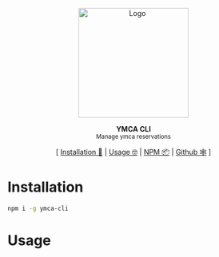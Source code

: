 <p align="center"><img height="220px" src="https://s3.amazonaws.com/ymca-ynet-prod/files/seo/ymca-logo-orange.png" alt="Logo" /><p>

<p align="center">
  <strong>YMCA CLI</strong><br />
  <sub>Manage ymca reservations</sub>
</p>

<p align="center">
  [ <a href="#installation">Installation 💾</a> | <a href="#usage">Usage 🤓</a> | <a href="https://www.npmjs.com/package/ymca-cli">NPM 📦</a> | <a href="https://github.com/k2on/ymca-cli">Github 🕸</a> ]
</p>

# Installation

```sh
npm i -g ymca-cli
```

# Usage
